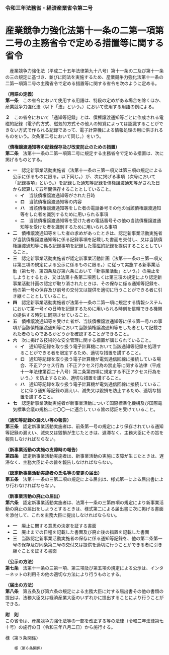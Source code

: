### 令和三年法務省・経済産業省令第二号  
# 産業競争力強化法第十一条の二第一項第二号の主務省令で定める措置等に関する省令  
　産業競争力強化法（平成二十五年法律第九十八号）第十一条の二及び第十一条の三の規定に基づき、並びに同法を実施するため、産業競争力強化法第十一条の二第一項第二号の主務省令で定める措置等に関する省令を次のように定める。  
  
**（用語の定義）**  
**第一条**　この省令において使用する用語は、特段の定めがある場合を除くほか、産業競争力強化法（以下「法」という。）において使用する用語の例による。  
  
**２**　この省令において「通知等記録」とは、債権譲渡通知等ごとに作成される電磁的記録（電子的方式、磁気的方式その他人の知覚によっては認識することができない方式で作られる記録であって、電子計算機による情報処理の用に供されるものをいう。次条第二号において同じ。）をいう。  
  
**（債権譲渡通知等の記録保存及び改変防止のための措置）**  
**第二条**　法第十一条の二第一項第二号に規定する主務省令で定める措置は、次に掲げるものとする。  
* **一**　認定新事業活動実施者（法第十一条の三第一項又は第三項の規定による公示に係るものに限る。以下同じ。）が、次に掲げる事項（次号において「記録事項」という。）を記録した通知等記録を債権譲渡通知等がされた日から起算して五年間保存することとしていること。  
	* **イ**　当該債権譲渡通知等がされた日時  
	* **ロ**　当該債権譲渡通知等の内容  
	* **ハ**　当該債権譲渡通知等をした者の電話番号その他の当該債権譲渡通知等をした者を識別するために用いられる事項  
	* **ニ**　当該債権譲渡通知等を受けた者の電話番号その他の当該債権譲渡通知等を受けた者を識別するために用いられる事項  
* **二**　債権譲渡通知等をした者の求めがあったときは、認定新事業活動実施者が当該債権譲渡通知等に係る記録事項を記載した書面を交付し、又は当該債権譲渡通知等に係る記録事項を記録した電磁的記録を提供することとしていること。  
* **三**　認定新事業活動実施者が認定新事業活動計画（法第十一条の三第一項又は第三項の規定による公示に係るものに限る。）に従って実施する新事業活動（第七号、第四条及び第六条において「新事業活動」という。）の廃止をしようとするとき、又は法第十条第二項若しくは第三項の規定により認定新事業活動計画の認定が取り消されたときは、その保存に係る通知等記録を、他の第一号の保存及び前号の交付又は提供を適切に行うことができる者に引き継ぐこととしていること。  
* **四**　認定新事業活動実施者が法第十一条の二第一項に規定する情報システムにおいて第一号イの日時を記録するために用いられる時刻を信頼できる機関の提供する時刻に同期させていること。  
* **五**　債権譲渡通知等を受けた者が、当該債権譲渡通知等に係る第一号ハの事項が当該債権譲渡通知等において当該債権譲渡通知等をした者として記載された者のものであるかどうかを確認することができること。  
* **六**　次に掲げる技術的な安全管理に関する措置が講じられていること。  
	* **イ**　通知等記録を取り扱う電子計算機において当該通知等記録を処理することができる者を限定するため、適切な措置を講ずること。  
	* **ロ**　通知等記録を取り扱う電子計算機が電気通信回線に接続している場合、不正アクセス行為（不正アクセス行為の禁止等に関する法律（平成十一年法律第百二十八号）第二条第四項に規定する不正アクセス行為をいう。）を防止するため、適切な措置を講ずること。  
	* **ハ**　通知等記録を取り扱う電子計算機が電気通信回線に接続していることに伴う通知等記録の漏えい、滅失又は毀損を防止するため、適切な措置を講ずること。  
* **七**　認定新事業活動実施者が新事業活動について国際標準化機構及び国際電気標準会議の規格二七〇〇一に適合している旨の認証を受けていること。  
  
**（通知等記録の漏えい等の報告）**  
**第三条**　認定新事業活動実施者は、前条第一号の規定により保存されている通知等記録の漏えい、滅失又は毀損が生じたときは、遅滞なく、主務大臣にその旨を報告しなければならない。  
  
**（新事業活動の実施の支障時の報告）**  
**第四条**　認定新事業活動実施者は、新事業活動の実施に支障が生じたときは、遅滞なく、主務大臣にその旨を報告しなければならない。  
  
**（認定新事業活動実施者の氏名等の変更の届出）**  
**第五条**　法第十一条の三第二項の規定による届出は、様式第一による届出書により行わなければならない。  
  
**（新事業活動の廃止の届出）**  
**第六条**　認定新事業活動実施者は、法第十一条の三第四項の規定により新事業活動の廃止の届出をしようとするときは、様式第二による届出書に次に掲げる書面を添付して、これを主務大臣に提出しなければならない。  
* **一**　廃止に関する意思の決定を証する書面  
* **二**　廃止までの日程を記載した書面及び廃止後の措置を記載した書面  
* **三**　当該認定新事業活動実施者の保存に係る通知等記録を、他の第二条第一号の保存及び同条第二号の交付又は提供を適切に行うことができる者に引き継ぐことを証する書面  
  
**（公示の方法）**  
**第七条**　法第十一条の三第一項、第三項及び第五項の規定による公示は、インターネットの利用その他の適切な方法により行うものとする。  
  
**（届出の方法）**  
**第八条**　第五条及び第六条の規定による主務大臣に対する届出書その他の書類の提出は、法務大臣又は経済産業大臣のいずれかに提出することにより行うことができる。  
  
**附　則**  
この省令は、産業競争力強化法等の一部を改正する等の法律（令和三年法律第七十号）の施行の日（令和三年八月二日）から施行する。  
  
様（第５条関係）  

          
        様（第６条関係）  

          
        